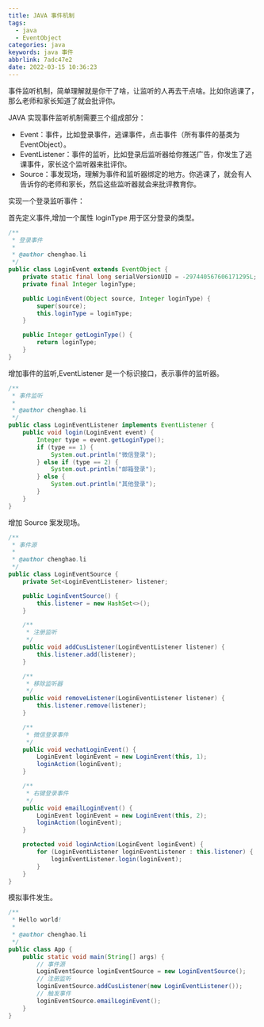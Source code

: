 ```yaml
---
title: JAVA 事件机制
tags:
  - java
  - EventObject
categories: java
keywords: java 事件
abbrlink: 7adc47e2
date: 2022-03-15 10:36:23
---
```




事件监听机制，简单理解就是你干了啥，让监听的人再去干点啥。比如你逃课了，那么老师和家长知道了就会批评你。

JAVA 实现事件监听机制需要三个组成部分：

- Event：事件，比如登录事件，逃课事件，点击事件（所有事件的基类为 EventObject）。
- EventListener：事件的监听，比如登录后监听器给你推送广告，你发生了逃课事件，家长这个监听器来批评你。
- Source：事发现场，理解为事件和监听器绑定的地方。你逃课了，就会有人告诉你的老师和家长，然后这些监听器就会来批评教育你。



实现一个登录监听事件：

首先定义事件,增加一个属性 loginType 用于区分登录的类型。

```java
/**
 * 登录事件
 *
 * @author chenghao.li
 */
public class LoginEvent extends EventObject {
    private static final long serialVersionUID = -297440567606171295L;
    private final Integer loginType;

    public LoginEvent(Object source, Integer loginType) {
        super(source);
        this.loginType = loginType;
    }

    public Integer getLoginType() {
        return loginType;
    }
}
```

增加事件的监听,EventListener 是一个标识接口，表示事件的监听器。

```java
/**
 * 事件监听
 *
 * @author chenghao.li
 */
public class LoginEventListener implements EventListener {
    public void login(LoginEvent event) {
        Integer type = event.getLoginType();
        if (type == 1) {
            System.out.println("微信登录");
        } else if (type == 2) {
            System.out.println("邮箱登录");
        } else {
            System.out.println("其他登录");
        }
    }
}
```

增加 Source 案发现场。

```java
/**
 * 事件源
 *
 * @author chenghao.li
 */
public class LoginEventSource {
    private Set<LoginEventListener> listener;

    public LoginEventSource() {
        this.listener = new HashSet<>();
    }

    /**
     * 注册监听
     */
    public void addCusListener(LoginEventListener listener) {
        this.listener.add(listener);
    }

    /**
     * 移除监听器
     */
    public void removeListener(LoginEventListener listener) {
        this.listener.remove(listener);
    }

    /**
     * 微信登录事件
     */
    public void wechatLoginEvent() {
        LoginEvent loginEvent = new LoginEvent(this, 1);
        loginAction(loginEvent);
    }

    /**
     * 右键登录事件
     */
    public void emailLoginEvent() {
        LoginEvent loginEvent = new LoginEvent(this, 2);
        loginAction(loginEvent);
    }

    protected void loginAction(LoginEvent loginEvent) {
        for (LoginEventListener loginEventListener : this.listener) {
            loginEventListener.login(loginEvent);
        }
    }
}
```

模拟事件发生。

```java
/**
 * Hello world!
 *
 * @author chenghao.li
 */
public class App {
    public static void main(String[] args) {
        // 事件源
        LoginEventSource loginEventSource = new LoginEventSource();
        // 注册监听
        loginEventSource.addCusListener(new LoginEventListener());
        // 触发事件
        loginEventSource.emailLoginEvent();
    }
}
```

